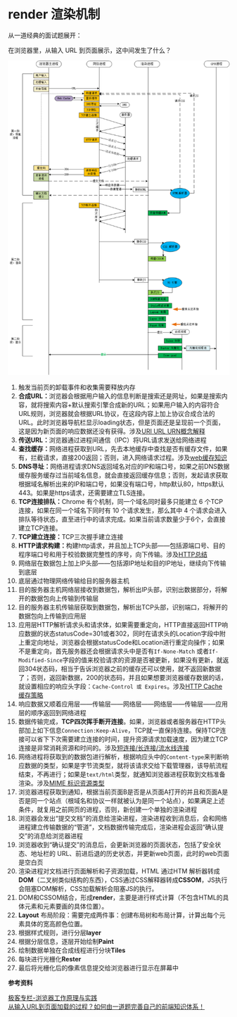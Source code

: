 # render 渲染机制

从一道经典的面试题展开：

在浏览器里，从输入 URL 到页面展示，这中间发生了什么？

![browser_process](../image/browser_process.png)


1. 触发当前页的卸载事件和收集需要释放内存
1. <b>合成URL：</b>浏览器会根据用户输入的信息判断是搜索还是网址，如果是搜索内容，就将搜索内容+默认搜索引擎合成新的URL；如果用户输入的内容符合URL规则，浏览器就会根据URL协议，在这段内容上加上协议合成合法的URL。此时浏览器导航栏显示loading状态，但是页面还是呈现前一个页面，这是因为新页面的响应数据还没有获得。涉及[URI URL URN概念解释](../../Network/protocol/uri-mime)
1. <b>传送URL：</b>浏览器通过进程间通信（IPC）将URL请求发送给网络进程
1. <b>查找缓存：</b>网络进程获取到URL，先去本地缓存中查找是否有缓存文件，如果有，拦截请求，直接200返回；否则，进入网络请求过程。涉及[web缓存知识](../5-cache/index)
1. <b>DNS寻址：</b>网络进程请求DNS返回域名对应的IP和端口号，如果之前DNS数据缓存服务缓存过当前域名信息，就会直接返回缓存信息；否则，发起请求获取根据域名解析出来的IP和端口号，如果没有端口号，http默认80，https默认443。如果是https请求，还需要建立TLS连接。
1. <b>TCP连接排队：</b>Chrome 有个机制，同一个域名同时最多只能建立 6 个TCP 连接，如果在同一个域名下同时有 10 个请求发生，那么其中 4 个请求会进入排队等待状态，直至进行中的请求完成。如果当前请求数量少于6个，会直接建立TCP连接。
1. <b>TCP建立连接：</b>TCP三次握手建立连接
1. <b>HTTP请求构建：</b>构建http请求，并且加上TCP头部——包括源端口号、目的程序端口号和用于校验数据完整性的序号，向下传输。涉及[HTTP总结](../../Network/protocol/introduce.html#http-%E6%A6%82%E8%BF%B0)
1. 网络层在数据包上加上IP头部——包括源IP地址和目的IP地址，继续向下传输到底层
1. 底层通过物理网络传输给目的服务器主机
1. 目的服务器主机网络层接收到数据包，解析出IP头部，识别出数据部分，将解开的数据包向上传输到传输层
1. 目的服务器主机传输层获取到数据包，解析出TCP头部，识别端口，将解开的数据包向上传输到应用层
1. 应用层HTTP解析请求头和请求体，如果需要重定向，HTTP直接返回HTTP响应数据的状态statusCode=301或者302，同时在请求头的Location字段中附上重定向地址，浏览器会根据statusCode和Location进行重定向操作；如果不是重定向，首先服务器还会根据请求头中是否有`If-None-Match` 或者`If-Modified-Since`字段的值来校验请求的资源是否被更新，如果没有更新，就返回304状态码，相当于告诉浏览器之前的缓存还可以使用，就不返回新数据了；否则，返回新数据，200的状态码，并且如果想要浏览器缓存数据的话，就设置相应的响应头字段：`Cache-Control 或 Expires`。涉及[HTTP Cache 缓存策略](../../Network/protocol/http-cache.html#http-cache)
1. 响应数据又顺着应用层——传输层——网络层——网络层——传输层——应用层的顺序返回到网络进程
1. 数据传输完成，**TCP四次挥手断开连接**。如果，浏览器或者服务器在HTTP头部加上如下信息`Connection:Keep-Alive`，TCP就一直保持连接。保持TCP连接可以省下下次需要建立连接的时间，提升资源请求加载速度，因为建立TCP连接是非常消耗资源和时间的。涉及[短连接/长连接/流水线连接](../../Network/protocol/session-connect-message.html#http-连接)
1. 网络进程将获取到的数据包进行解析，根据响应头中的`Content-type`来判断响应数据的类型，如果是字节流类型，就将该请求交给下载管理器，该导航流程结束，不再进行；如果是`text/html`类型，就通知浏览器进程获取到文档准备渲染。涉及[MIME 标识资源类型](../../Network/protocol/uri-mime.html#mime-标识资源类型)
1. 浏览器进程获取到通知，根据当前页面B是否是从页面A打开的并且和页面A是否是同一个站点（根域名和协议一样就被认为是同一个站点），如果满足上述条件，就复用之前网页的进程，否则，新创建一个单独的渲染进程
1. 浏览器会发出“提交文档”的消息给渲染进程，渲染进程收到消息后，会和网络进程建立传输数据的“管道”，文档数据传输完成后，渲染进程会返回“确认提交”的消息给浏览器进程
1. 浏览器收到“确认提交”的消息后，会更新浏览器的页面状态，包括了安全状态、地址栏的 URL、前进后退的历史状态，并更新web页面，此时的web页面是空白页
1. 渲染进程对文档进行页面解析和子资源加载，HTML 通过HTM 解析器转成**DOM**（二叉树类似结构的东西），CSS通过CSS解释器转成**CSSOM**，JS执行会阻塞DOM解析，CSS加载解析会阻塞JS的执行。
1. DOM和CSSOM结合，形成**render**，主要是进行样式计算（不包含HTML的具体元素和元素要画的具体位置）。
1. <b>Layout</b> 布局阶段：需要完成两件事：创建布局树和布局计算，计算出每个元素具体的宽高颜色位置。
1. 根据样式规则，进行分层**layer**
1. 根据分层信息，逐层开始绘制**Paint**
1. 绘制数据单独在合成线程进行分块**Tiles**
1. 每块进行光栅化**Rester**
1. 最后将光栅化后的像素信息提交给浏览器进行显示在屏幕中


**参考资料**

[极客专栏-浏览器工作原理与实践](https://time.geekbang.org/column/intro/216)<br>
[从输入URL到页面加载的过程？如何由一道题完善自己的前端知识体系！](http://www.dailichun.com/2018/03/12/whenyouenteraurl.html)